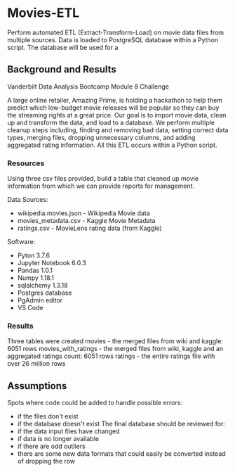 # Movies-ETL
Perform automated ETL (Extract-Transform-Load) on movie data files from multiple sources.  Data is loaded to PostgreSQL database within a Python script. The database will be used for a 

## Background and Results
Vanderbilt Data Analysis Bootcamp
Module 8 Challenge

A large online retailer, Amazing Prime, is holding a hackathon to help them predict which low-budget movie releases will be popular so they can buy the streaming rights at a great price.  Our goal is to import movie data, clean up and transform the data, and load to a database.  We perform multiple cleanup steps including, finding and removing bad data, setting correct data types, merging files, dropping unnecessary columns, and adding aggregated rating information. All this ETL occurs within a Python script.


### Resources
Using three csv files provided, build a table that cleaned up movie information from which we can provide reports for management.

Data Sources:

- wikipedia.movies.json - Wikipedia Movie data
- movies_metadata.csv - Kaggle Movie Metadata
- ratings.csv - MovieLens rating data (from Kaggle)

Software: 

- Pyton 3.7.6
- Jupyter Notebook 6.0.3
- Pandas 1.0.1
- Numpy 1.18.1
- sqlalchemy 1.3.18
- Postgres database
- PgAdmin editor
- VS Code

### Results
Three tables were created
movies - the merged files from wiki and kaggle: 6051 rows
movies_with_ratings - the merged files from wiki, kaggle and an aggregated ratings count: 6051 rows
ratings - the entire ratings file with over 26 million rows

## Assumptions
Spots where code could be added to handle possible errors:  
- if the files don't exist
- if the database doesn't exist
The final database should be reviewed for:
- if the data input files have changed
- if data is no longer available
- if there are odd outliers
- there are some new data formats that could easily be converted instead of dropping the row